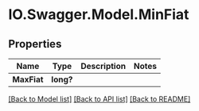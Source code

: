 # IO.Swagger.Model.MinFiat
## Properties

Name | Type | Description | Notes
------------ | ------------- | ------------- | -------------
**MaxFiat** | **long?** |  | 

[[Back to Model list]](../README.md#documentation-for-models) [[Back to API list]](../README.md#documentation-for-api-endpoints) [[Back to README]](../README.md)

